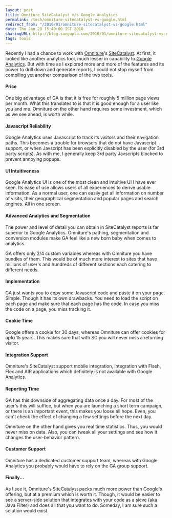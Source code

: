 ```yaml
---
layout: post
title: Omniture SiteCatalyst v/s Google Analytics
permalink: /tech/omniture-sitecatalyst-vs-google.html
redirect_from: "/2010/01/omniture-sitecatalyst-vs-google.html"
date: Thu Jan 28 15:40:00 IST 2010
sharingURL: http://blog.sangupta.com/2010/01/omniture-sitecatalyst-vs-google.html
tags: tools
---
```

Recently I had a chance to work with 
<a href="http://www.omniture.com/en/">Omniture</a>'s 
<a href="http://www.omniture.com/en/products/online_analytics/sitecatalyst">SiteCatalyst</a>. At first, it looked like another analytics tool, much lesser in capability to 
<a href="http://www.google.com/analytics/">Google Analytics</a>. But with time as I explored more and more of the features and its power to drill down and generate reports, I could not stop myself from compiling yet another comparison of the two tools. 

<!-- break here -->

#### Price

One big advantage of GA is that it is free for roughly 5 million page views per month. What this translates to is that it is good enough for a user like you and me. Omniture on the other hand requires some investment, which as we see ahead, is worth while. 

#### Javascript Reliability

Google Analytics uses Javascript to track its visitors and their navigation paths. This becomes a trouble for browsers that do not have Javascript support, or when Javscript has been explicitly disabled by the user (for 3rd party scripts). As with me, I generally keep 3rd party Javscripts blocked to prevent annoying popups. 

#### UI Intuitiveness

Google Analytics UI is one of the most clean and intuitive UI I have ever seen. Its ease of use allows users of all experiences to derive usable information. As a normal user, one can easily get all information on number of visits, their geographical segmentation and popular pages and search engines. All in one screen. 

#### Advanced Analytics and Segmentation

The power and level of detail you can obtain in SiteCatalyst reports is far superior to Google Analytics. Omniture's pathing, segmentation and conversion modules make GA feel like a new born baby when comes to analytics. 

GA offers only 2/4 custom variables whereas with Omniture you have bundles of them. This would be of much more interest to sites that have millions of user's and hundreds of different sections each catering to different needs. 

#### Implementation

GA just wants you to copy some Javascript code and paste it on your page. Simple. Though it has its own drawbacks. You need to load the script on each page and make sure that each page has the code. In case you miss the code on a page, you miss tracking it. 

#### Cookie Time

Google offers a cookie for 30 days, whereas Omniture can offer cookies for upto 15 years. This makes sure that with SC you will never miss a returning visitor. 

#### Integration Support

Omniture's SiteCatalyst support mobile integration, integration with Flash, Flex and AIR applications which definitely is not available with Google Analytics. 

#### Reporting Time

GA has this downside of aggregating data once a day. For most of the user's this will suffice, but when you are launching a short term campaign, or there is an important event, this makes you loose all hope. Even, you can't check the effect of changing a few settings before the next day. 

Omniture on the other hand gives you real time statistics. Thus, you would never miss on data. Also, you can tweak all your settings and see how it changes the user-behavior pattern. 

#### Customer Support

Omniture has a dedicated customer support team, whereas with Google Analytics you probably would have to rely on the GA group support. 

#### Finally...

As I see it, Omniture's SiteCatalyst packs much more power than Google's offering, but at a premium which is worth it. Though, it would be easier to see a server-side solution that integrates with your code as a sieve (aka Java Filter) and does all that you want to do. Someday, I am sure such a solution would exist.


